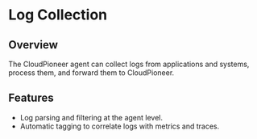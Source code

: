 # Log Collection

## Overview
The CloudPioneer agent can collect logs from applications and systems, process them, and forward them to CloudPioneer.

## Features
- Log parsing and filtering at the agent level.
- Automatic tagging to correlate logs with metrics and traces.

